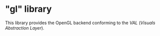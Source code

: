 # "gl" library
This library provides the OpenGL backend conforming to the *VAL* (*Visuals Abstraction Layer*).
